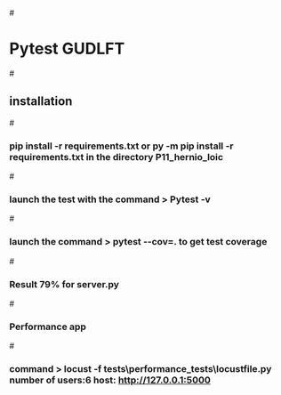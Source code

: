 #<h1>Pytest GUDLFT</h1>

#<h2> installation </h2>
#<h3>pip install -r requirements.txt or py -m pip install -r requirements.txt in the directory P11_hernio_loic</h3>
#<h3>launch the test with the command > Pytest -v</h3>
#<h3>launch the command > pytest --cov=. to get test coverage</h3>
#<h3>Result 79% for server.py</h3>
#<h3>Performance app</h3>
#<h3>command > locust -f tests\performance_tests\locustfile.py number of users:6 host: http://127.0.0.1:5000 </h3>


